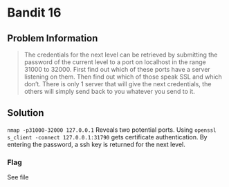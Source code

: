 # Bandit 16

## Problem Information 
  > The credentials for the next level can be retrieved by submitting the password of the current level to a port on localhost in the range 31000 to 32000. First find out which of these ports have a server listening on them. Then find out which of those speak SSL and which don’t. There is only 1 server that will give the next credentials, the others will simply send back to you whatever you send to it.

## Solution
 `nmap -p31000-32000 127.0.0.1` Reveals two potential ports. Using `openssl s_client -connect 127.0.0.1:31790` gets certificate authentication. By entering the password, a ssh key is returned for the next level.
### Flag
See file
